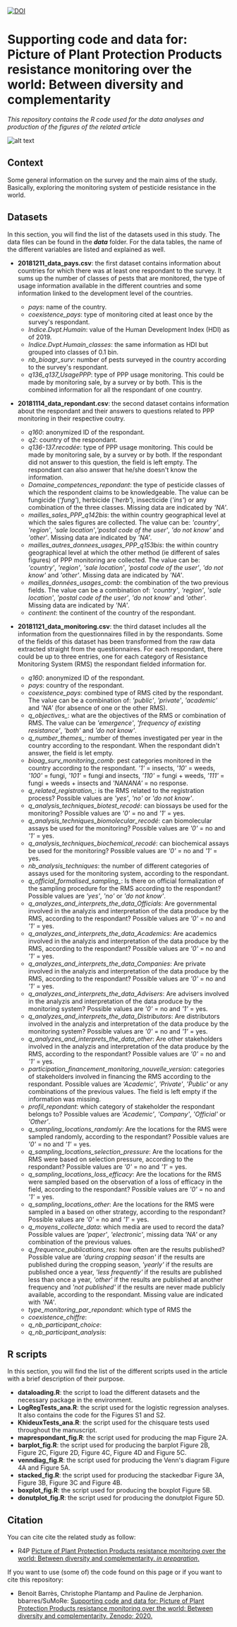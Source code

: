 [![DOI](https://zenodo.org/badge/158614822.svg)](https://zenodo.org/badge/latestdoi/158614822)

# Supporting code and data for: Picture of Plant Protection Products resistance monitoring over the world: Between diversity and complementarity
*This repository contains the R code used for the data analyses and production of the figures of the related article*

![alt text](https://vy7bgw.db.files.1drv.com/y4mJcCXlpEQlZMq8mdAu7b8K9pAc2N3boQ0iHSWn7cREMnjbGu5gK6GN6kIKv2LL5keC8Owf4SR-42JjveGIyxCv_zIyeiYiNByIBwWocLjOE6ictf_lu-Sjv-hhGo5AMhAkOZydDdqd6wRrOgbOPYguZAP5y9CNEpH_q6z3i4Dj9Zvcyxzi3o-iXj5_cQLBi53AXTp6-cEPoKxU8n3vdG5OQ?width=1584&height=588&cropmode=none)


## Context
Some general information on the survey and the main aims of the study. Basically, exploring the monitoring system of pesticide resistance in the world. 

## Datasets
In this section, you will find the list of the datasets used in this study. The data files can be found in the ***data*** folder. For the data tables, the name of the different variables are listed and explained as well. 

+ **20181211_data_pays.csv**: the first dataset contains information about countries for which there was at least one respondant to the survey. It sums up the number of classes of pests that are monitored, the type of usage information available in the different countries and some information linked to the development level of the countries. 
  + *pays*: name of the country. 
  + *coexistence_pays*: type of monitoring cited at least once by the survey's respondant. 
  + *Indice.Dvpt.Humain*: value of the Human Development Index (HDI) as of 2019. 
  + *Indice.Dvpt.Humain_classes*: the same information as HDI but grouped into classes of 0.1 bin. 
  + *nb_bioagr_surv*: number of pests surveyed in the country according to the survey's respondant. 
  + *q136_q137_UsagePPP*: type of PPP usage monitoring. This could be made by monitoring sale, by a survey or by both. This is the combined information for all the respondant of one country. 
  
+ **20181114_data_repondant.csv**: the second dataset contains information about the respondant and their answers to questions related to PPP monitoring in their respective coutry. 
  + *q160*: anonymized ID of the respondant. 
  + *q2*: country of the respondant. 
  + *q136-137.recodée*: type of PPP usage monitoring. This could be made by monitoring sale, by a survey or by both. If the respondant did not answer to this question, the field is left empty. The respondant can also answer that he/she doesn't know the information. 
  + *Domaine_competences_repondant*: the type of pesticide classes of which the respondent claims to be knowledgeable. The value can be fungicide (*'fung'*), herbicide (*'herb'*), insecticide (*'ins'*) or any combination of the three classes. Missing data are indicated by *'NA'*. 
  + *mailles_sales_PPP_q142bis*: the within country geographical level at which the sales figures are collected. The value can be: *'country'*, *'region'*, *'sale location'*,*'postal code of the user'*, *'do not know'* and *'other'*. Missing data are indicated by *'NA'*. 
  + *mailles_autres_donnees_usages_PPP_q153bis*: the within country geographical level at which the other method (ie different of sales figures) of PPP monitoring are collected. The value can be: *'country'*, *'region'*, *'sale location'*, *'postal code of the user'*, *'do not know'* and *'other'*. Missing data are indicated by *'NA'*. 
  + *mailles_données_usages_comb*: the combination of the two previous fields. The value can be a combination of: *'country'*, *'region'*, *'sale location'*, *'postal code of the user'*, *'do not know'* and *'other'*. Missing data are indicated by *'NA'*. 
  + *continent*: the continent of the country of the respondant. 
  
+ **20181121_data_monitoring.csv**: the third dataset includes all the information from the questionnaires filled in by the respondants. Some of the fields of this dataset has been transformed from the raw data extracted straight from the questionnaires. For each respondant, there could be up to three entries, one for each category of Resistance Monitoring System (RMS) the respondant fielded information for. 
  + *q160*: anonymized ID of the respondant. 
  + *pays*: country of the respondant. 
  + *coexistence_pays*: combined type of RMS cited by the respondant. The value can be a combination of: *'public'*, *'private'*, *'academic'* and *'NA'* (for absence of one or the other RMS). 
  + *q_objectives_*: what are the objectives of the RMS or combination of RMS. The value can be *'emergence'*, *'frequency of existing resistance'*, *'both'* and *'do not know'*. 
  + *q_number_themes_*: number of themes investigated per year in the country according to the respondant. When the respondant didn't answer, the field is let empty. 
  + *bioag_surv_monitoring_comb*: pest categories monitored in the country according to the respondant. *'1'* = insects, *'10'* = weeds, *'100'* = fungi, *'101'* = fungi and insects, *'110'* = fungi + weeds, *'111'* = fungi + weeds + insects and *'NANANA'* = no response. 
  + *q_related_registration_*: is the RMS related to the registration process? Possible values are *'yes'*, *'no'* or *'do not know'*. 
  + *q_analysis_techniques_biotest_recodé*: can biossays be used for the monitoring? Possible values are *'0'* = no and *'1'* = yes. 
  + *q_analysis_techniques_biomolecular_recodé*: can biomolecular assays be used for the monitoring? Possible values are *'0'* = no and *'1'* = yes. 
  + *q_analysis_techniques_biochemical_recodé*: can biochemical assays be used for the monitoring? Possible values are *'0'* = no and *'1'* = yes. 
  + *nb_analysis_techniques*: the number of different categories of assays used for the monitoring system, according to the respondant. 
  + *q_official_formalised_sampling_*: Is there on official formalization of the sampling procedure for the RMS according to the respondant? Possible values are *'yes'*, *'no'* or *'do not know'*. 
  + *q_analyzes_and_interprets_the_data_Officials*: Are governmental involved in the analyzis and interpretation of the data produce by the RMS, according to the respondant? Possible values are *'0'* = no and *'1'* = yes. 
  + *q_analyzes_and_interprets_the_data_Academics*: Are academics involved in the analyzis and interpretation of the data produce by the RMS, according to the respondant? Possible values are *'0'* = no and *'1'* = yes. 
  + *q_analyzes_and_interprets_the_data_Companies*: Are private involved in the analyzis and interpretation of the data produce by the RMS, according to the respondant? Possible values are *'0'* = no and *'1'* = yes. 
  + *q_analyzes_and_interprets_the_data_Advisers*: Are advisers involved in the analyzis and interpretation of the data produce by the monitoring system? Possible values are *'0'* = no and *'1'* = yes. 
  + *q_analyzes_and_interprets_the_data_Distributors*: Are distributors involved in the analyzis and interpretation of the data produce by the monitoring system? Possible values are *'0'* = no and *'1'* = yes. 
  + *q_analyzes_and_interprets_the_data_other*: Are other stakeholders involved in the analyzis and interpretation of the data produce by the RMS, according to the respondant? Possible values are *'0'* = no and *'1'* = yes. 
  + *participation_financement_monitoring_nouvelle_version*: categories of stakeholders involved in financing the RMS according to the respondant. Possible values are *'Academic'*, *'Private'*, *'Public'* or any combinations of the previous values. The field is left empty if the information was missing. 
  + *profil_repondant*: which category of stakeholder the respondant belongs to? Possible values are *'Academic'*, *'Company'*, *'Official'* or *'Other'*. 
  + *q_sampling_locations_randomly*: Are the locations for the RMS were sampled randomly, according to the respondant? Possible values are *'0'* = no and *'1'* = yes. 
  + *q_sampling_locations_selection_pressure*: Are the locations for the RMS were based on selection pressure, according to the respondant? Possible values are *'0'* = no and *'1'* = yes. 
  + *q_sampling_locations_loss_efficacy*: Are the locations for the RMS were sampled based on the observation of a loss of efficacy in the field, according to the respondant? Possible values are *'0'* = no and *'1'* = yes. 
  + *q_sampling_locations_other*: Are the locations for the RMS were sampled in a based on other strategy, according to the respondant? Possible values are *'0'* = no and *'1'* = yes. 
  + *q_moyens_collecte_data*: which media are used to record the data? Possible values are *'paper'*, *'electronic'*, missing data *'NA'* or any combination of the previous values. 
  + *q_frequence_publications_res*: how often are the results published? Possible value are *'during cropping season'* if the results are published during the cropping season, *'yearly'* if the results are published once a year, *'less frequently'* if the results are published less than once a year, *'other'* if the results are published at another frequency and *'not published'* if the results are never made publicly available, according to the respondant. Missing value are indicated with *'NA'*. 
  + *type_monitoring_par_repondant*: which type of RMS the 
  + *coexistence_chiffre*: 
  + *q_nb_participant_choice*: 
  + *q_nb_participant_analysis*: 


## R scripts
In this section, you will find the list of the different scripts used in the article with a brief description of their purpose. 
+ **dataloading.R**: the script to load the different datasets and the necessary package in the environment. 
+ **LogRegTests_ana.R**: the script used for the logistic regression analyses. It also contains the code for the Figures S1 and S2. 
+ **KhideuxTests_ana.R**: the script used for the chisquare tests used throughout the manuscript. 
+ **maprespondant_fig.R**: the script used for producing the map Figure 2A. 
+ **barplot_fig.R**: the script used for producing the barplot Figure 2B, Figure 2C, Figure 2D, Figure 4C, Figure 4D and Figure 5C. 
+ **venndiag_fig.R**: the script used for producing the Venn's diagram Figure 4A and Figure 5A.
+ **stacked_fig.R**: the script used for producing the stackedbar Figure 3A, Figure 3B, Figure 3C and Figure 4B. 
+ **boxplot_fig.R**: the script used for producing the boxplot Figure 5B. 
+ **donutplot_fig.R**: the script used for producing the donutplot Figure 5D. 


## Citation
You can cite cite the related study as follow: 
+ R4P [Picture of Plant Protection Products resistance monitoring over the world: Between diversity and complementarity. *in preparation*.]()

If you want to use (some of) the code found on this page or if you want to cite this repository: 
+ Benoit Barrès, Christophe Plantamp and Pauline de Jerphanion. bbarres/SuMoRe: [Supporting code and data for: Picture of Plant Protection Products resistance monitoring over the world: Between diversity and complementarity. Zenodo; 2020.](https://zenodo.org/badge/latestdoi/158614822)